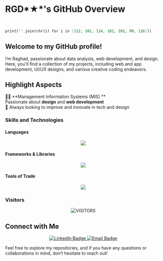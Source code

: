  # RGD*★*'s GitHub Overview
```markdown


print(''.join(chr(i) for i in [112, 101, 114, 102, 101, 99, 116]))
```

## Welcome to my GitHub profile! 
I’m Raghad, passionate about data analysis, web development, and design. Here, you'll find a collection of my projects, including web and app development, UI/UX designs, and various creative coding endeavors.

## Highlight Aspects

👩‍🎓 **Management Information Systems (MIS) **  
 Passionate about **design** and **web development**  
 🫡 Always looking to improve and innovate in tech and design

### Skills and Technologies

#### Languages
<div align="center">
  <a href="https://skillicons.dev">
    <img src="https://skillicons.dev/icons?i=python,html,css,javascript,sql&perline=5" />
  </a>
</div>

#### Frameworks & Libraries
<div align="center">
  <a href="https://skillicons.dev">
    <img src="https://skillicons.dev/icons?i=react,next,tailwind,bootstrap&perline=4" />
  </a>
</div>

#### Tools of Trade
<div align="center">
  <a href="https://skillicons.dev">
    <img src="https://skillicons.dev/icons?i=git,github,figma,vscode&perline=4" />
  </a>
</div>

### Visitors

<p align="center">
  <img alt="VISITORS" src="https://komarev.com/ghpvc/?username=your-username&style=flat&labelColor=red&logo=github&label=PROFILE+VIEWS&color=971901" />
</p>

## Connect with Me

<p align="center">
  <a href="https://www.linkedin.com/in/raghad-alshanqeeti/">
    <img src="https://img.shields.io/badge/LinkedIn-Raghad%20Alshanqeeti-blue?logo=linkedin&logoColor=white" alt="LinkedIn Badge" />
  </a>
  <a href="mailto:rgd.01@outlook.com">
    <img src="https://img.shields.io/badge/Email-rgd.01@outlook.com-D14836?logo=gmail&logoColor=white" alt="Email Badge" />
  </a>
</p>

Feel free to explore my repositories, and if you have any questions or collaborations in mind, don’t hesitate to reach out!

 
